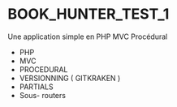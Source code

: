 # BOOK_HUNTER_TEST_1

Une application simple en PHP MVC Procédural

- PHP
- MVC
- PROCEDURAL
- VERSIONNING ( GITKRAKEN )
- PARTIALS
- Sous- routers
